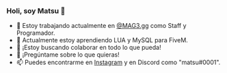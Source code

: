 ### Holi, soy Matsu 👋


- 🔭 Estoy trabajando actualmente en [@MAG3.gg](https://instagram.com/mag3.gg) como Staff y Programador.
- 🌱 Actualmente estoy aprendiendo LUA y MySQL para FiveM.
- 👯 ¡Estoy buscando colaborar en todo lo que pueda!
- 💬 ¡Pregúntame sobre lo que quieras!
- 📫 Puedes encontrarme en [Instagram](https://instagram.com/maty.js) y en Discord como "matsu#0001".
